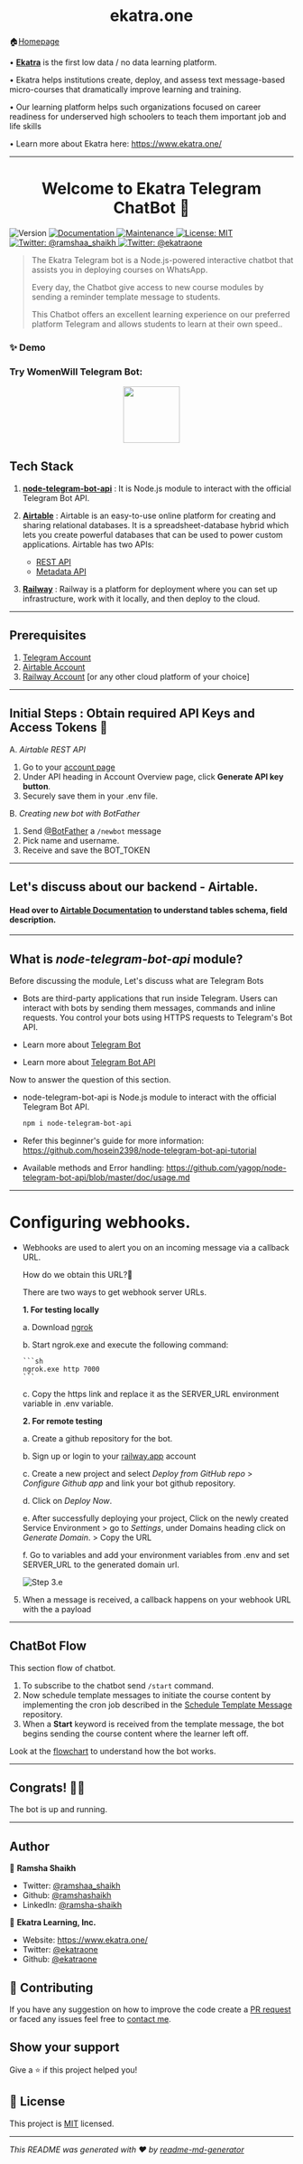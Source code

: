 <h1 align="center">ekatra.one</h1>

🏠[Homepage](https://github.com/vruksheco/ekatraone)


• [**Ekatra**](https://www.ekatra.one/) is the first low data / no data learning platform. 

• Ekatra helps institutions create, deploy, and assess text message-based micro-courses that dramatically improve learning and training. 

• Our learning platform helps such organizations focused on career readiness for underserved high schoolers to teach them important job and life skills

• Learn more about Ekatra here: https://www.ekatra.one/  

---

<h1 align="center">Welcome to Ekatra Telegram ChatBot 👋</h1>
<p>
  <img alt="Version" src="https://img.shields.io/badge/version-1.0.0-blue.svg?cacheSeconds=2592000" />
  <a href="https://github.com/ramshashaikh/ta-v2#readme" target="_blank">
    <img alt="Documentation" src="https://img.shields.io/badge/documentation-yes-brightgreen.svg" />
  </a>
  <a href="https://github.com/ramshashaikh/ta-v2/graphs/commit-activity" target="_blank">
    <img alt="Maintenance" src="https://img.shields.io/badge/Maintained%3F-yes-green.svg" />
  </a>
  <a href="https://github.com/ekatraone/Ekatra-Telegram-ChatBot/blob/main/LICENSE" target="_blank">
    <img alt="License: MIT" src="https://img.shields.io/badge/License-MIT-yellow.svg" />
  </a>
  <a href="https://twitter.com/ramshaa_shaikh" target="_blank">
    <img alt="Twitter: @ramshaa_shaikh" src="https://img.shields.io/twitter/follow/ramshaa_shaikh.svg?style=social" />
  </a>
    <a href="https://twitter.com/ekatraone" target="_blank">
    <img alt="Twitter: @ekatraone" src="https://img.shields.io/twitter/follow/ekatraone.svg?style=social" />
  </a>
</p>

> The Ekatra Telegram bot is a Node.js-powered interactive chatbot that assists you in deploying courses on WhatsApp.
>
> Every day, the Chatbot give access to new course modules by sending a reminder template message to students.
>
> This Chatbot offers an excellent learning experience on our preferred platform Telegram and allows students to learn at their own speed..

### ✨ Demo

### **Try WomenWill Telegram Bot:**

<p align="center"><a href="https://t.me/ekatra_telegram_bot"><img src="https://user-images.githubusercontent.com/32320502/183941296-a432e90e-41e2-4dfc-908d-1d37be07f10e.png" height="100"></a>

</p>


## Tech Stack


1. [**node-telegram-bot-api**](https://github.com/yagop/node-telegram-bot-api) : It is Node.js module to interact with the official Telegram Bot API.

2. [**Airtable**](https://support.airtable.com/hc/en-us) :  Airtable is an easy-to-use online platform for creating and sharing relational databases.
It is a spreadsheet-database hybrid which lets you create powerful databases that can be used to power custom applications.
Airtable has two APIs:
    * [REST API](https://support.airtable.com/hc/en-us/sections/360009623014-API)
    * [Metadata API](https://airtable.com/api/meta)
    

3. [**Railway**](https://railway.app/) : Railway is a platform for deployment where you can set up infrastructure, work with it locally, and then deploy to the cloud.
----
## Prerequisites
1. [Telegram Account](https://web.telegram.org/k/)
2. [Airtable Account](https://airtable.com/signup)
3. [Railway Account](https://railway.app/) [or any other cloud platform of your choice]
---
## Initial Steps : Obtain required API Keys and Access Tokens  🔑

A. *Airtable REST API* 

1. Go to your [account page](https://airtable.com/account)
2. Under API heading in Account Overview page, click **Generate API key button**.
3. Securely save them in your .env file.

B. *Creating new bot with BotFather*
1. Send [@BotFather](https://t.me/botfather) a `/newbot` message
2.	Pick name and username.
3.	Receive and save the BOT_TOKEN

---
## Let's discuss about our backend - Airtable.
#### Head over to [Airtable Documentation](./docs/Airtable.md) to understand tables schema, field description.
---
## What is *node-telegram-bot-api* module?

Before discussing the module, Let's discuss what are Telegram Bots

* Bots are third-party applications that run inside Telegram. Users can interact with bots by sending them messages, commands and inline requests. You control your bots using HTTPS requests to Telegram's Bot API.

* Learn more about [Telegram Bot](https://core.telegram.org/bots)

* Learn more about [Telegram Bot API](https://core.telegram.org/bots/api)

Now to answer the question of this section.
* node-telegram-bot-api is Node.js module to interact with the official Telegram Bot API.

    ```sh
    npm i node-telegram-bot-api
    ```
* Refer this beginner's guide for more information: https://github.com/hosein2398/node-telegram-bot-api-tutorial
* Available methods and Error handling: https://github.com/yagop/node-telegram-bot-api/blob/master/doc/usage.md
---

# Configuring webhooks. 

* Webhooks are used to alert you on an incoming message via a callback URL.

  How do we obtain this URL?🤔

  There are two ways to get webhook server URLs.

  **1. For testing locally**
    
    a. Download [ngrok](https://ngrok.com/download)
  
  b. Start ngrok.exe and execute the following command:

      ```sh
      ngrok.exe http 7000
      ```
  c. Copy the https link and replace it as the SERVER_URL environment variable in .env variable.
  
    **2. For remote testing**
    
    a. Create a github repository for the bot.
  
    b. Sign up or login to your [railway.app](https://railway.app/) account
 
    c. Create a new project and select *Deploy from GitHub repo* > &emsp;&emsp; *Configure Github app* and link your bot github repository. 

    d. Click on *Deploy Now*.

    e. After successfully deploying your project, Click on the newly created Service Environment > go to *Settings*, under Domains heading click on _Generate Domain_. > Copy the URL

    f. Go to variables and add your environment variables from .env and set SERVER_URL to the generated domain url.
  
    ![Step 3.e](./docs/Output/railway_step.png)


5. When a message is received, a callback happens on your webhook URL with the a payload

---
## ChatBot Flow

This section flow of chatbot.
1. To subscribe to the chatbot send `/start` command.
2. Now schedule template messages to initiate the course content by implementing the cron job described in the [Schedule Template Message](https://github.com/ekatraone/schedule-template-messages) repository.
3. When a **Start** keyword is received from the template message, the bot begins sending the course content where the learner left off.

Look at the [flowchart](./docs/Output/telgeram.jpg) to understand how the bot works.

---
## Congrats! 🤖🎉

The bot is up and running. 

---

## Author

👤 **Ramsha Shaikh**

* Twitter: [@ramshaa_shaikh](https://twitter.com/ramshaa_shaikh)
* Github: [@ramshashaikh](https://github.com/ramshashaikh)
* LinkedIn: [@ramsha-shaikh](https://www.linkedin.com/in/ramsha-shaikh/)

🏢 **Ekatra Learning, Inc.**
* Website: https://www.ekatra.one/
* Twitter: [@ekatraone](https://twitter.com/ekatraone)
* Github: [@ekatraone](https://github.com/ekatraone)

## 🤝 Contributing

If you have any suggestion on how to improve the code create a [PR request](https://github.com/ekatraone/Ekatra-Telegram-ChatBot/pulls) or faced any issues feel free to [contact me](https://github.com/ekatraone/Ekatra-Telegram-ChatBot/issues).

## Show your support

Give a ⭐️ if this project helped you!

## 📝 License

This project is [MIT](https://github.com/ekatraone/Ekatra-Telegram-ChatBot/blob/main/LICENSE) licensed.

***
_This README was generated with ❤️ by [readme-md-generator](https://github.com/kefranabg/readme-md-generator)_
